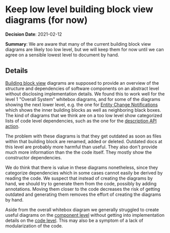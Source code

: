 # Keep low level building block view diagrams (for now)

**Decision Date**: 2021-02-12

**Summary**: We are aware that many of the current building block view diagrams are likely too low level, but we will keep them for now until we can agree on a sensible lowest level to document by hand.

## Details

[Building block view](https://docs.arc42.org/section-5/) diagrams are supposed to provide an overview of the structure and dependencies of software components on an abstract level without disclosing implementation details. We found this to work well for the level 1 "Overall System" whitebox diagrams, and for some of the diagrams showing the next lower level, e.g. the one for [Entity Change Notifications](../../systems/Client/05-Building_Block_View.md#entity-change-notifications) which shows the inner building blocks as well as neighboring black boxes. The kind of diagrams that we think are on a too low level show categorized lists of code level dependencies, such as the one for the [description API action](../../systems/Client/05-Building_Block_View.md#action-api-description).

The problem with these diagrams is that they get outdated as soon as files within that building block are renamed, added or deleted. Outdated docs at this level are probably more harmful than useful. They also don't provide much more information than the the code itself. They mostly show the constructor dependencies.

We do think that there is value in these diagrams nonetheless, since they categorize dependencies which in some cases cannot easily be derived by reading the code. We suspect that instead of creating the diagrams by hand, we should try to generate them from the code, possibly by adding annotations. Moving them closer to the code decreases the risk of getting outdated and generating them removes the effort of creating the diagrams by hand.

Aside from the overall whitebox diagram we generally struggled to create useful diagrams on the [component level](https://c4model.com/#ComponentDiagram) without getting into implementation details on the [code level](https://c4model.com/#CodeDiagram). This may also be a symptom of a lack of modularization of the code.
